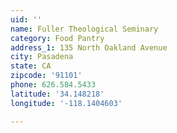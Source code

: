 ```yaml
---
uid: ''
name: Fuller Theological Seminary
category: Food Pantry
address_1: 135 North Oakland Avenue
city: Pasadena
state: CA
zipcode: '91101'
phone: 626.584.5433
latitude: '34.148218'
longitude: '-118.1404603'

---
```

